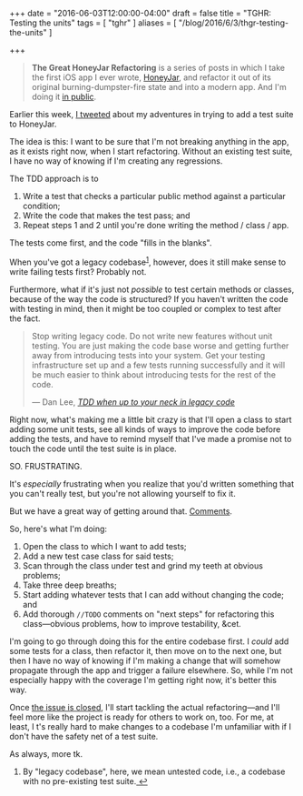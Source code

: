 +++
date = "2016-06-03T12:00:00-04:00"
draft = false
title = "TGHR: Testing the units"
tags = [ "tghr" ]
aliases = [ "/blog/2016/6/3/thgr-testing-the-units" ]

+++

<blockquote><strong>The Great HoneyJar Refactoring</strong> is a series of posts in which I take the first iOS app I ever wrote, <a href="http://droppedbits.com/honeyjar/">HoneyJar</a>, and refactor it out of its original burning-dumpster-fire state and into a modern app. And I'm doing it <a href="https://gitlab.com/AngeloStavrow/HoneyJar">in public</a>.</blockquote>

Earlier this week, [I tweeted][1] about my adventures in trying to add a test suite to HoneyJar.

The idea is this: I want to be sure that I'm not breaking anything in the app, as it exists right now, when I start refactoring. Without an existing test suite, I have no way of knowing if I'm creating any regressions.

The TDD approach is to

1. Write a test that checks a particular public method against a particular condition;
2. Write the code that makes the test pass; and
3. Repeat steps 1 and 2 until you're done writing the method / class / app.

The tests come first, and the code "fills in the blanks".

When you've got a legacy codebase<sup id="fnref:1"><a href="#fn:1" rel="footnote">1</a></sup>, however, does it still make sense to write failing tests first? Probably not.

Furthermore, what if it's just not _possible_ to test certain methods or classes, because of the way the code is structured? If you haven't written the code with testing in mind, then it might be too coupled or complex to test after the fact.

> Stop writing legacy code. Do not write new features without unit testing. You are just making the code base worse and getting further away from introducing tests into your system. Get your testing infrastructure set up and a few tests running successfully and it will be much easier to think about introducing tests for the rest of the code.
> 
> &mdash; Dan Lee, [_TDD when up to your neck in legacy code_][2]

Right now, what's making me a little bit crazy is that I'll open a class to start adding some unit tests, see all kinds of ways to improve the code before adding the tests, and have to remind myself that I've made a promise not to touch the code until the test suite is in place.

SO. FRUSTRATING.

It's _especially_ frustrating when you realize that you'd written something that you can't really test, but you're not allowing yourself to fix it.

But we have a great way of getting around that. [Comments][3].

So, here's what I'm doing:

1. Open the class to which I want to add tests;
2. Add a new test case class for said tests;
3. Scan through the class under test and grind my teeth at obvious problems;
4. Take three deep breaths;
5. Start adding whatever tests that I can add without changing the code; and
6. Add thorough `//TODO` comments on "next steps" for refactoring this class&mdash;obvious problems, how to improve testability, &cet.

I'm going to go through doing this for the entire codebase first. I _could_ add some tests for a class, then refactor it, then move on to the next one, but then I have no way of knowing if I'm making a change that will somehow propagate through the app and trigger a failure elsewhere. So, while I'm not especially happy with the coverage I'm getting right now, it's better this way.

Once [the issue is closed][4], I'll start tackling the actual refactoring&mdash;and I'll feel more like the project is ready for others to work on, too. For me, at least, I t's really hard to make changes to a codebase I'm unfamiliar with if I don't have the safety net of a test suite.

As always, more tk.


[1]: https://twitter.com/AngeloStavrow/status/738053482490527744
[2]: https://danlimerick.wordpress.com/2012/04/25/tdd-when-up-to-your-neck-in-legacy-code/
[3]: /blog/2016/5/13/on-comments
[4]: https://gitlab.com/AngeloStavrow/HoneyJar/issues/2

<div class="footnotes">
  <ol>
  	<li class="footnote" id="fn:1">
  <p>By "legacy codebase", here, we mean untested code, i.e., a codebase with no pre-existing test suite.<a href="#fnref:1" title="return to article"> ↩</a></p>
</li>
  </ol>
</div>
